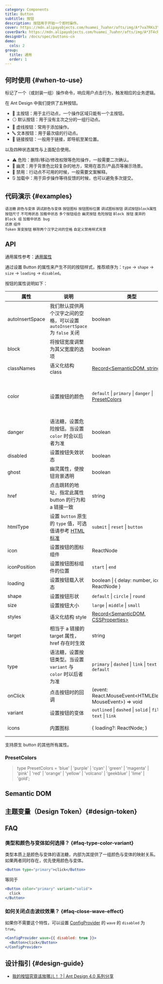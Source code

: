 ```yaml
---
category: Components
title: Button
subtitle: 按钮
description: 按钮用于开始一个即时操作。
cover: https://mdn.alipayobjects.com/huamei_7uahnr/afts/img/A*7va7RKs3YzIAAAAAAAAAAAAADrJ8AQ/original
coverDark: https://mdn.alipayobjects.com/huamei_7uahnr/afts/img/A*3T4cRqxH9-8AAAAAAAAAAAAADrJ8AQ/original
designUrl: /docs/spec/buttons-cn
demo:
  cols: 2
group:
  title: 通用
  order: 1
---
```


## 何时使用 {#when-to-use}

标记了一个（或封装一组）操作命令，响应用户点击行为，触发相应的业务逻辑。

在 Ant Design 中我们提供了五种按钮。

- 🔵 主按钮：用于主行动点，一个操作区域只能有一个主按钮。
- ⚪️ 默认按钮：用于没有主次之分的一组行动点。
- 🫥 虚线按钮：常用于添加操作。
- 🔤 文本按钮：用于最次级的行动点。
- 🔗 链接按钮：一般用于链接，即导航至某位置。

以及四种状态属性与上面配合使用。

- ⚠️ 危险：删除/移动/修改权限等危险操作，一般需要二次确认。
- 👻 幽灵：用于背景色比较复杂的地方，常用在首页/产品页等展示场景。
- 🚫 禁用：行动点不可用的时候，一般需要文案解释。
- 🔃 加载中：用于异步操作等待反馈的时候，也可以避免多次提交。

## 代码演示 {#examples}

<!-- prettier-ignore -->
<code src="./demo/basic.tsx">语法糖</code>
<code src="./demo/color-variant.tsx" version="5.21.0">颜色与变体</code>
<code src="./demo/debug-color-variant" debug>调试颜色与变体</code>
<code src="./demo/icon.tsx">按钮图标</code>
<code src="./demo/icon-position.tsx" version="5.17.0">按钮图标位置</code>
<code src="./demo/debug-icon.tsx" debug>调试图标按钮</code>
<code src="./demo/debug-block.tsx" debug>调试按钮block属性</code>
<code src="./demo/size.tsx">按钮尺寸</code>
<code src="./demo/disabled.tsx">不可用状态</code>
<code src="./demo/loading.tsx">加载中状态</code>
<code src="./demo/multiple.tsx">多个按钮组合</code>
<code src="./demo/ghost.tsx">幽灵按钮</code>
<code src="./demo/danger.tsx">危险按钮</code>
<code src="./demo/block.tsx">Block 按钮</code>
<code src="./demo/legacy-group.tsx" debug>废弃的 Block 组</code>
<code src="./demo/chinese-chars-loading.tsx" debug>加载中状态 bug 还原</code>
<code src="./demo/component-token.tsx" debug>组件 Token</code>
<code src="./demo/linear-gradient.tsx">渐变按钮</code>
<code src="./demo/chinese-space.tsx" version="5.17.0">移除两个汉字之间的空格</code>
<code src="./demo/custom-disabled-bg.tsx">自定义禁用样式背景</code>

## API

通用属性参考：[通用属性](/docs/react/common-props)

通过设置 Button 的属性来产生不同的按钮样式，推荐顺序为：`type` -> `shape` -> `size` -> `loading` -> `disabled`。

按钮的属性说明如下：

| 属性 | 说明 | 类型 | 默认值 | 版本 |
| --- | --- | --- | --- | --- |
| autoInsertSpace | 我们默认提供两个汉字之间的空格，可以设置 `autoInsertSpace` 为 `false` 关闭 | boolean | `true` | 5.17.0 |
| block | 将按钮宽度调整为其父宽度的选项 | boolean | false |  |
| classNames | 语义化结构 class | [Record<SemanticDOM, string>](#semantic-dom) | - | 5.4.0 |
| color | 设置按钮的颜色 | `default` \| `primary` \| `danger` \| [PresetColors](#presetcolors) | - | `default`、`primary` 和 `danger`: 5.21.0, `PresetColors`: 5.23.0 |
| danger | 语法糖，设置危险按钮。当设置 `color` 时会以后者为准 | boolean | false |  |
| disabled | 设置按钮失效状态 | boolean | false |  |
| ghost | 幽灵属性，使按钮背景透明 | boolean | false |  |
| href | 点击跳转的地址，指定此属性 button 的行为和 a 链接一致 | string | - |  |
| htmlType | 设置 `button` 原生的 `type` 值，可选值请参考 [HTML 标准](https://developer.mozilla.org/zh-CN/docs/Web/HTML/Element/button#type) | `submit` \| `reset` \| `button` | `button` |  |
| icon | 设置按钮的图标组件 | ReactNode | - |  |
| iconPosition | 设置按钮图标组件的位置 | `start` \| `end` | `start` | 5.17.0 |
| loading | 设置按钮载入状态 | boolean \| { delay: number, icon: ReactNode } | false | icon: 5.23.0 |
| shape | 设置按钮形状 | `default` \| `circle` \| `round` | `default` |  |
| size | 设置按钮大小 | `large` \| `middle` \| `small` | `middle` |  |
| styles | 语义化结构 style | [Record<SemanticDOM, CSSProperties>](#semantic-dom) | - | 5.4.0 |
| target | 相当于 a 链接的 target 属性，href 存在时生效 | string | - |  |
| type | 语法糖，设置按钮类型。当设置 `variant` 与 `color` 时以后者为准 | `primary` \| `dashed` \| `link` \| `text` \| `default` | `default` |  |
| onClick | 点击按钮时的回调 | (event: React.MouseEvent<HTMLElement, MouseEvent>) => void | - |  |
| variant | 设置按钮的变体 | `outlined` \| `dashed` \| `solid` \| `filled` \| `text` \| `link` | - | 5.21.0 |
| icons | 内置图标 | { loading?: ReactNode; } | `{ loading: <LoadingOutlined/> }` |  |

支持原生 button 的其他所有属性。

### PresetColors

> type PresetColors = 'blue' | 'purple' | 'cyan' | 'green' | 'magenta' | 'pink' | 'red' | 'orange' | 'yellow' | 'volcano' | 'geekblue' | 'lime' | 'gold';

## Semantic DOM

<code src="./demo/_semantic.tsx" simplify="true"></code>

## 主题变量（Design Token）{#design-token}

<ComponentTokenTable component="Button"></ComponentTokenTable>

## FAQ

### 类型和颜色与变体如何选择？ {#faq-type-color-variant}

类型本质上是颜色与变体的语法糖，内部为其提供了一组颜色与变体的映射关系。如果两者同时存在，优先使用颜色与变体。

```jsx
<Button type="primary">click</Button>
```

等同于

```jsx
<Button color="primary" variant="solid">
  click
</Button>
```

### 如何关闭点击波纹效果？ {#faq-close-wave-effect}

如果你不需要这个特性，可以设置 [ConfigProvider](/components/config-provider-cn#api) 的 `wave` 的 `disabled` 为 `true`。

```jsx
<ConfigProvider wave={{ disabled: true }}>
  <Button>click</Button>
</ConfigProvider>
```

<style>
.site-button-ghost-wrapper {
  padding: 16px;
  background: rgb(190, 200, 200);
}
</style>

## 设计指引 {#design-guide}

- [我的按钮究竟该放哪儿！？| Ant Design 4.0 系列分享](https://zhuanlan.zhihu.com/p/109644406)
